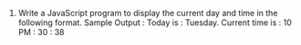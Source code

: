 1. Write a JavaScript program to display the current day and time in the following format.
Sample Output : Today is : Tuesday.
Current time is : 10 PM : 30 : 38